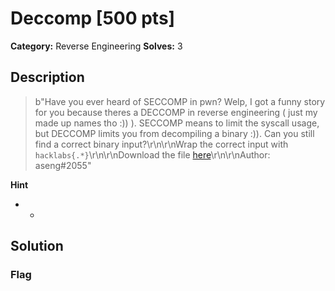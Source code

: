 # Deccomp [500 pts]

**Category:** Reverse Engineering
**Solves:** 3

## Description
>b"Have you ever heard of SECCOMP in pwn? Welp, I got a funny story for you because theres a DECCOMP in reverse engineering ( just my made up names tho :)) ). SECCOMP means to limit the syscall usage, but DECCOMP limits you from decompiling a binary :)). Can you still find a correct binary input?\r\n\r\nWrap the correct input with `hacklabs{.*}`\r\n\r\nDownload the file [here](https://drive.google.com/drive/folders/1_YxntVZq8sWI-QvB0nDM03fodUcaJaIH?usp=sharing)\r\n\r\nAuthor: aseng#2055"

**Hint**
* -

## Solution

### Flag

